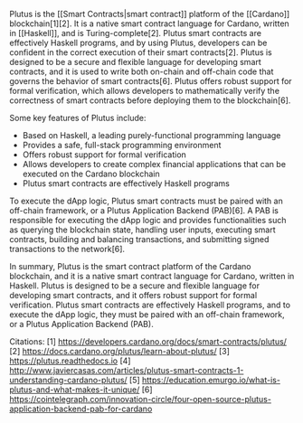Plutus is the [[Smart Contracts|smart contract]] platform of the [[Cardano]] blockchain[1][2]. It is a native smart contract language for Cardano, written in [[Haskell]], and is Turing-complete[2]. Plutus smart contracts are effectively Haskell programs, and by using Plutus, developers can be confident in the correct execution of their smart contracts[2]. Plutus is designed to be a secure and flexible language for developing smart contracts, and it is used to write both on-chain and off-chain code that governs the behavior of smart contracts[6]. Plutus offers robust support for formal verification, which allows developers to mathematically verify the correctness of smart contracts before deploying them to the blockchain[6]. 

Some key features of Plutus include:
- Based on Haskell, a leading purely-functional programming language
- Provides a safe, full-stack programming environment
- Offers robust support for formal verification
- Allows developers to create complex financial applications that can be executed on the Cardano blockchain
- Plutus smart contracts are effectively Haskell programs

To execute the dApp logic, Plutus smart contracts must be paired with an off-chain framework, or a Plutus Application Backend (PAB)[6]. A PAB is responsible for executing the dApp logic and provides functionalities such as querying the blockchain state, handling user inputs, executing smart contracts, building and balancing transactions, and submitting signed transactions to the network[6]. 

In summary, Plutus is the smart contract platform of the Cardano blockchain, and it is a native smart contract language for Cardano, written in Haskell. Plutus is designed to be a secure and flexible language for developing smart contracts, and it offers robust support for formal verification. Plutus smart contracts are effectively Haskell programs, and to execute the dApp logic, they must be paired with an off-chain framework, or a Plutus Application Backend (PAB).

Citations:
[1] https://developers.cardano.org/docs/smart-contracts/plutus/
[2] https://docs.cardano.org/plutus/learn-about-plutus/
[3] https://plutus.readthedocs.io
[4] http://www.javiercasas.com/articles/plutus-smart-contracts-1-understanding-cardano-plutus/
[5] https://education.emurgo.io/what-is-plutus-and-what-makes-it-unique/
[6] https://cointelegraph.com/innovation-circle/four-open-source-plutus-application-backend-pab-for-cardano